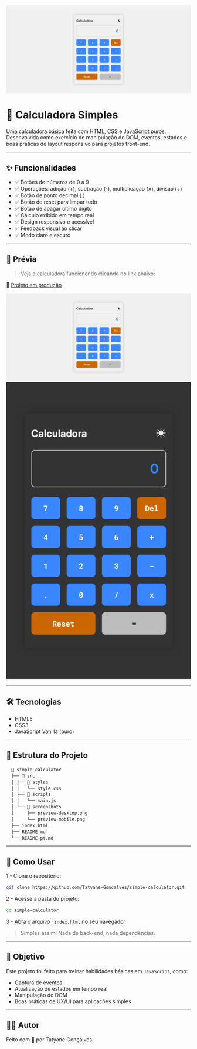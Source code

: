![preview-desktop](./src/screenshots/preview-desktop.png)

# 🧮 Calculadora Simples

Uma calculadora básica feita com HTML, CSS e JavaScript puros. Desenvolvida como exercício de manipulação do DOM, eventos, estados e boas práticas de layout responsivo para projetos front-end.

---

## ✨ Funcionalidades

- ✅ Botões de números de 0 a 9  
- ✅ Operações: adição (+), subtração (-), multiplicação (×), divisão (÷)  
- ✅ Botão de ponto decimal (.)  
- ✅ Botão de reset para limpar tudo  
- ✅ Botão de apagar último dígito  
- ✅ Cálculo exibido em tempo real  
- ✅ Design responsivo e acessível  
- ✅ Feedback visual ao clicar
- ✅ Modo claro e escuro

---

## 📸 Prévia

> Veja a calculadora funcionando clicando no link abaixo:

🔗 [Projeto em produção](https://tatyane-goncalves.github.io/simple-calculator/)

![preview-desktop](./src/screenshots/preview-desktop.png)
![preview-mobile](./src/screenshots/preview-mobile.png)

---

## 🛠️ Tecnologias 

- HTML5
- CSS3
- JavaScript Vanilla (puro)

---

## 📂 Estrutura do Projeto

```bash
  📁 simple-calculator
  ├── 📁 src
  │ ├── 📁 styles
  │ │   └── style.css
  │ ├── 📁 scripts
  │ │   └── main.js
  │ └── 📁 screenshots
  │     ├── preview-desktop.png
  │     └── preview-mobile.png
  ├── index.html
  ├── README.md
  └── README-pt.md
```

---


## 🧪 Como Usar
1 - Clone o repositório:

```bash
git clone https://github.com/Tatyane-Goncalves/simple-calculator.git
```
2 - Acesse a pasta do projeto:
```bash
cd simple-calculator
```

3 -  Abra o arquivo ` index.html` no seu navegador 
> Simples assim! Nada de back-end, nada dependências.

---

## 🎯 Objetivo 
Este projeto foi feito para treinar habilidades básicas em `JavaScript`, como:
- Captura de eventos
- Atualização de estados em tempo real
- Manipulação do DOM
- Boas práticas de UX/UI para aplicações simples


---

## 👩‍💻 Autor 
Feito com 💜 por Tatyane Gonçalves